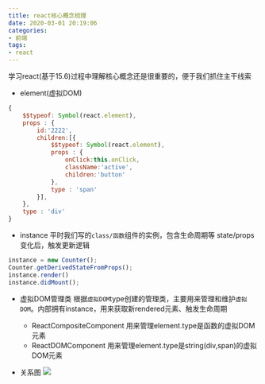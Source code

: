 ```yaml
---
title: react核心概念梳理
date: 2020-03-01 20:19:06
categories:
- 前端
tags:
- react
---
```


学习react(基于15.6)过程中理解核心概念还是很重要的，便于我们抓住主干线索


<!-- more -->

* element(虚拟DOM)
```javascript
{
    $$typeof: Symbol(react.element),
    props : {
        id:'2222',
        children:[{
            $$typeof: Symbol(react.element),
            props : {
                onClick:this.onClick,
                className:'active',
                children:'button'
            },
            type : 'span'
        }],
    },
    type : 'div'
}
```
* instance
平时我们写的`class/函数`组件的实例，包含生命周期等
state/props变化后，触发更新逻辑
```javascript
instance = new Counter();
Counter.getDerivedStateFromProps();
instance.render()
instance.didMount();
```
* 虚拟DOM管理类
根据`虚拟DOM`type创建的管理类，主要用来管理和维护`虚拟DOM`。内部拥有instance，用来获取新rendered元素、触发生命周期
    * ReactCompositeComponent
    用来管理element.type是函数的虚拟DOM元素
    * ReactDOMComponent
    用来管理element.type是string(div,span)的虚拟DOM元素

* 关系图
![](https://s1.ax1x.com/2020/04/30/JLB7WQ.png)